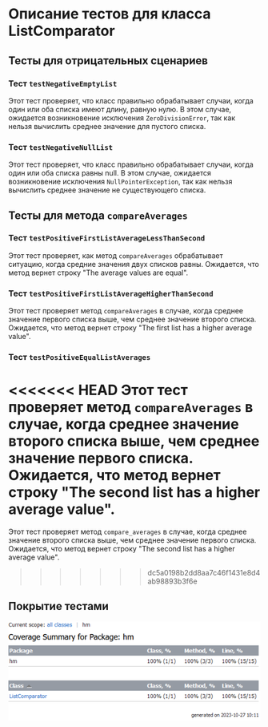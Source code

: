 # Описание тестов для класса ListComparator

## Тесты для отрицательных сценариев

### Тест `testNegativeEmptyList`

Этот тест проверяет, что класс правильно обрабатывает случаи, когда один или оба списка имеют длину, равную нулю. В этом случае, ожидается возникновение исключения `ZeroDivisionError`, так как нельзя вычислить среднее значение для пустого списка.

### Тест `testNegativeNullList`

Этот тест проверяет, что класс правильно обрабатывает случаи, когда один или оба списка равны null. В этом случае, ожидается возникновение исключения `NullPointerException`, так как нельзя вычислить среднее значение не существующего списка.

## Тесты для метода `compareAverages`

### Тест `testPositiveFirstListAverageLessThanSecond`

Этот тест проверяет, как метод `compareAverages` обрабатывает ситуацию, когда средние значения двух списков равны. Ожидается, что метод вернет строку "The average values are equal".

### Тест `testPositiveFirstListAverageHigherThanSecond`

Этот тест проверяет метод `compareAverages` в случае, когда среднее значение первого списка выше, чем среднее значение второго списка. Ожидается, что метод вернет строку "The first list has a higher average value".

### Тест `testPositiveEqualListAverages`

<<<<<<< HEAD
Этот тест проверяет метод `compareAverages` в случае, когда среднее значение второго списка выше, чем среднее значение первого списка. Ожидается, что метод вернет строку "The second list has a higher average value".
=======
Этот тест проверяет метод `compare_averages` в случае, когда среднее значение второго списка выше, чем среднее значение первого списка. Ожидается, что метод вернет строку "The second list has a higher average value".
>>>>>>> dc5a0198b2dd8aa7c46f1431e8d4ab98893b3f6e

## Покрытие тестами
![coverage](./images/report.png)